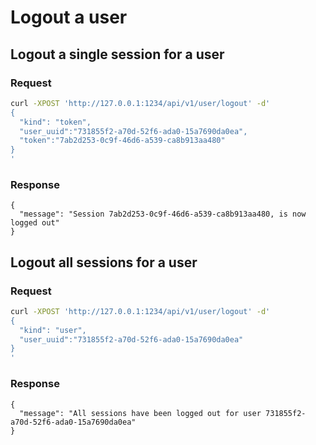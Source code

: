 # Logout a user

## Logout a single session for a user
### Request
```sh
curl -XPOST 'http://127.0.0.1:1234/api/v1/user/logout' -d'
{
  "kind": "token",
  "user_uuid":"731855f2-a70d-52f6-ada0-15a7690da0ea",
  "token":"7ab2d253-0c9f-46d6-a539-ca8b913aa480"
}
'
```

### Response
```
{
  "message": "Session 7ab2d253-0c9f-46d6-a539-ca8b913aa480, is now logged out"
}
```

## Logout all sessions for a user
### Request
```sh
curl -XPOST 'http://127.0.0.1:1234/api/v1/user/logout' -d'
{
  "kind": "user",
  "user_uuid":"731855f2-a70d-52f6-ada0-15a7690da0ea"
}
'
```

### Response
```
{
  "message": "All sessions have been logged out for user 731855f2-a70d-52f6-ada0-15a7690da0ea"
}
```
